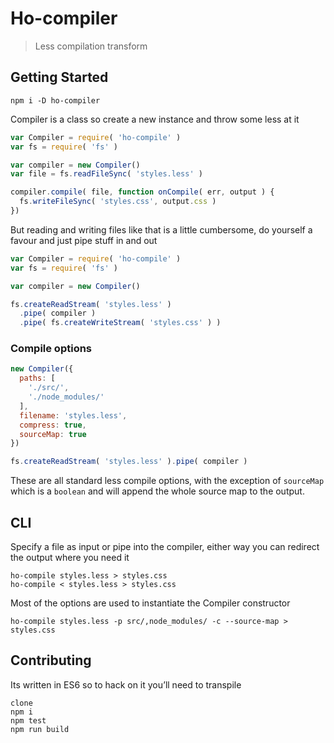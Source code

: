 # Ho-compiler

> Less compilation transform


## Getting Started

```shell
npm i -D ho-compiler
```

Compiler is a class so create a new instance and throw some less at it

```js
var Compiler = require( 'ho-compile' )
var fs = require( 'fs' )

var compiler = new Compiler()
var file = fs.readFileSync( 'styles.less' )

compiler.compile( file, function onCompile( err, output ) {
  fs.writeFileSync( 'styles.css', output.css )
})
```

But reading and writing files like that is a little cumbersome, do yourself a favour and just pipe stuff in and out

```js
var Compiler = require( 'ho-compile' )
var fs = require( 'fs' )

var compiler = new Compiler()

fs.createReadStream( 'styles.less' )
  .pipe( compiler )
  .pipe( fs.createWriteStream( 'styles.css' ) )
```

### Compile options

```js
new Compiler({
  paths: [
    './src/',
    './node_modules/'
  ],
  filename: 'styles.less',
  compress: true,
  sourceMap: true
})

fs.createReadStream( 'styles.less' ).pipe( compiler )
```

These are all standard less compile options, with the exception of `sourceMap` which is a `boolean` and will append the whole source map to the output.


## CLI

Specify a file as input or pipe into the compiler, either way you can redirect the output where you need it

```shell
ho-compile styles.less > styles.css
ho-compile < styles.less > styles.css
```

Most of the options are used to instantiate the Compiler constructor

```
ho-compile styles.less -p src/,node_modules/ -c --source-map > styles.css
```


## Contributing

Its written in ES6 so to hack on it you’ll need to transpile

```shell
clone
npm i
npm test
npm run build
```
